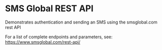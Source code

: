 # SMS Global REST API
Demonstrates authentication and sending an SMS using the smsglobal.com rest API

For a list of complete endpoints and parameters, see: https://www.smsglobal.com/rest-api/
